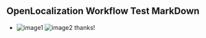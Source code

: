 ## OpenLocalization Workflow Test MarkDown
* ![image1](.\2228f35d-1dab-4038-b152-34f720ec4a04.PNG)   ![image2](.\502ed564-05c9-4408-9f1f-b141bb539420.png) 
thanks!